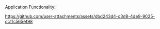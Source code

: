 Application Functionality:

https://github.com/user-attachments/assets/dbd243d4-c3d8-4de9-9025-cc11c565ef98

